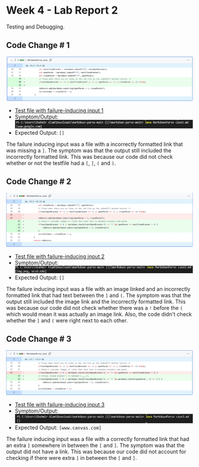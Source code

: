 # Week 4 - Lab Report 2

Testing and Debugging.

## Code Change # 1

![](change1.png)

- [Test file with failure-inducing input 1](https://github.com/ShahmirAlam/cse15l-lab-reports/blob/main/case1.md)
- Symptom/Output:
![](symptom1.png)
- Expected Output: `[]` 

The failure inducing input was a file with a incorrectly formatted link 
that was missing a `]`. The symptom was that the output still included the 
incorrectly formatted link. This was because our code did not check whether or not the testfile had a `[`, `]`, `(` and `)`.

## Code Change # 2

![](change2.png)

- [Test file with failure-inducing input 2](https://github.com/ShahmirAlam/cse15l-lab-reports/blob/main/case2.md)
- Symptom/Output:
![](symptom2.png)
- Expected Output: `[]` 

The failure inducing input was a file with an image linked and an incorrectly formatted link that had text between the `]` and `(`. The symptom was that the output still included the image link and the incorrectly formatted link. This was because our code did not check whether there was a `!` before the `(` which would mean it was actually an image link. Also, the code didn't check whether the `]` and `(` were right next to each other. 

## Code Change # 3

![](change3.png)

- [Test file with failure-inducing input 3](https://github.com/ShahmirAlam/cse15l-lab-reports/blob/main/case3.md)
- Symptom/Output:
![](symptom3.png)
- Expected Output: `[www.canvas.com]`

The failure inducing input was a file with a correctly formatted link that had an extra `]` somewhere in between the `[` and `]`. The symptom was that the output did not have a link. This was because our code did not account for checking if there were extra `]` in between the `[` and `]`.